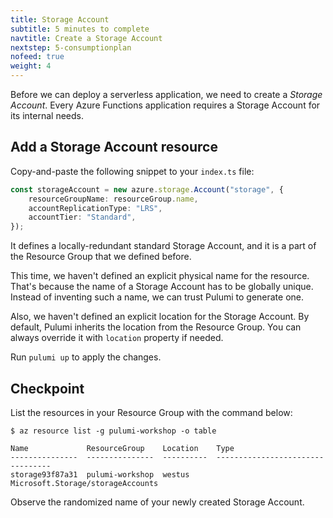 ```yaml
---
title: Storage Account
subtitle: 5 minutes to complete
navtitle: Create a Storage Account
nextstep: 5-consumptionplan
nofeed: true
weight: 4
---
```


Before we can deploy a serverless application, we need to create a *Storage Account*. Every Azure Functions application requires a Storage Account for its internal needs.

## Add a Storage Account resource

Copy-and-paste the following snippet to your `index.ts` file:

``` ts
const storageAccount = new azure.storage.Account("storage", {
    resourceGroupName: resourceGroup.name,
    accountReplicationType: "LRS",
    accountTier: "Standard",
});
```

It defines a locally-redundant standard Storage Account, and it is a part of the Resource Group that we defined before.

This time, we haven't defined an explicit physical name for the resource. That's because the name of a Storage Account has to be globally unique. Instead of inventing such a name, we can trust Pulumi to generate one.

Also, we haven't defined an explicit location for the Storage Account. By default, Pulumi inherits the location from the Resource Group. You can always override it with `location` property if needed.

Run `pulumi up` to apply the changes.

## Checkpoint

List the resources in your Resource Group with the command below:

```
$ az resource list -g pulumi-workshop -o table

Name             ResourceGroup    Location    Type
---------------  ---------------  ----------  ---------------------------------
storage93f87a31  pulumi-workshop  westus      Microsoft.Storage/storageAccounts
```

Observe the randomized name of your newly created Storage Account.
